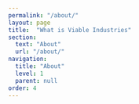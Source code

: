 ```yaml
---
permalink: "/about/"
layout: page
title:  "What is Viable Industries"
section: 
  text: "About"
  url: "/about/"
navigation:
  title: "About"
  level: 1
  parent: null
order: 4
---
```

